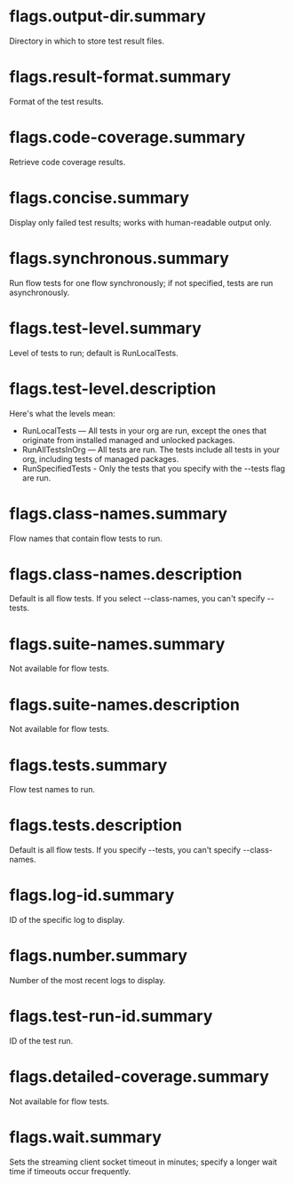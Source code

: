 # flags.output-dir.summary

Directory in which to store test result files.

# flags.result-format.summary

Format of the test results.

# flags.code-coverage.summary

Retrieve code coverage results.

# flags.concise.summary

Display only failed test results; works with human-readable output only.

# flags.synchronous.summary

Run flow tests for one flow synchronously; if not specified, tests are run asynchronously.

# flags.test-level.summary

Level of tests to run; default is RunLocalTests.

# flags.test-level.description

Here's what the levels mean:

- RunLocalTests — All tests in your org are run, except the ones that originate from installed managed and unlocked packages.
- RunAllTestsInOrg — All tests are run. The tests include all tests in your org, including tests of managed packages.
- RunSpecifiedTests - Only the tests that you specify with the --tests flag are run.

# flags.class-names.summary

Flow names that contain flow tests to run.

# flags.class-names.description

Default is all flow tests. If you select --class-names, you can't specify --tests.

# flags.suite-names.summary

Not available for flow tests.

# flags.suite-names.description

Not available for flow tests.

# flags.tests.summary

Flow test names to run.

# flags.tests.description

Default is all flow tests. If you specify --tests, you can't specify --class-names.

# flags.log-id.summary

ID of the specific log to display.

# flags.number.summary

Number of the most recent logs to display.

# flags.test-run-id.summary

ID of the test run.

# flags.detailed-coverage.summary

Not available for flow tests.

# flags.wait.summary

Sets the streaming client socket timeout in minutes; specify a longer wait time if timeouts occur frequently.
